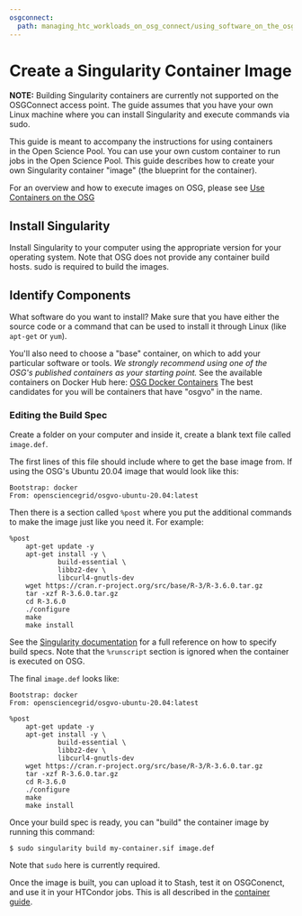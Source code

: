 ```yaml
---
osgconnect:
  path: managing_htc_workloads_on_osg_connect/using_software_on_the_osg/containers-singularity.md
---
```


Create a Singularity Container Image 
====================================



**NOTE:** Building Singularity containers are currently not supported
on the OSGConnect access point. The guide assumes that you have
your own Linux machine where you can install Singularity and
execute commands via sudo.

This guide is meant to accompany the instructions for using containers  
in the Open Science Pool. You can use your own custom container to run  
jobs in the Open Science Pool. This guide describes how to create your  
own Singularity container "image" (the blueprint for the container).         

For an overview and how to execute images on OSG, please see
[Use Containers on the OSG][osg-containers]

## Install Singularity

Install Singularity to your computer using the appropriate version for
your operating system. Note that OSG does not provide any container
build hosts. sudo is required to build the images.

## Identify Components

What software do you want to install? Make sure that you have either the source 
code or a command that can be used to install it through Linux (like `apt-get` or 
`yum`). 

You'll also need to choose a "base" container, on which to add your particular 
software or tools. *We strongly recommend using one of the OSG's published containers 
as your starting point.* See the available containers on Docker Hub here: 
[OSG Docker Containers](https://hub.docker.com/u/opensciencegrid)
The best candidates for you will be containers that have "osgvo" in the name. 

### Editing the Build Spec

Create a folder on your computer and inside it, create a blank text file 
called `image.def`.  

The first lines of this file should include where to get the base image
from. If using the OSG's Ubuntu 20.04 image that  would look like this: 

    Bootstrap: docker
    From: opensciencegrid/osgvo-ubuntu-20.04:latest

Then there is a section called `%post` where you put the additional 
commands to make the image just like you need it. For example:

    %post
        apt-get update -y
        apt-get install -y \
                build-essential \
                libbz2-dev \
                libcurl4-gnutls-dev
        wget https://cran.r-project.org/src/base/R-3/R-3.6.0.tar.gz
        tar -xzf R-3.6.0.tar.gz
        cd R-3.6.0
        ./configure
        make
        make install

See the [Singularity documentation](https://apptainer.org/user-docs/master/definition_files.html)
for a full reference on how to specify build specs. Note that the `%runscript`
section is ignored when the container is executed on OSG.

The final `image.def` looks like:

    Bootstrap: docker
    From: opensciencegrid/osgvo-ubuntu-20.04:latest
    
    %post
        apt-get update -y
        apt-get install -y \
                build-essential \
                libbz2-dev \
                libcurl4-gnutls-dev
        wget https://cran.r-project.org/src/base/R-3/R-3.6.0.tar.gz
        tar -xzf R-3.6.0.tar.gz
        cd R-3.6.0
        ./configure
        make
        make install


Once your build spec is ready, you can "build" the container image by running this command: 

    $ sudo singularity build my-container.sif image.def

Note that `sudo` here is currently required.

Once the image is built, you can upload it to Stash, test it on OSGConenct,
and use it in your HTCondor jobs. This is all described in the
[container guide][osg-containers].

[osg-containers]: 12000024676